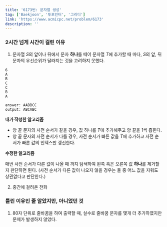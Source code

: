 ```yaml
---
title: '6173번: 문자열 생성'
tag: ['Baekjoon', '투포인터', '그리디']
link: 'https://www.acmicpc.net/problem/6173'
description: ''
---
```


### 2시간 넘게 시간이 걸린 이유

1. 문자열 $S$의 앞이나 뒤에서 문자 **하나**를 떼어 문자열 $T$에 추가할 때 마다, $S$의 앞, 뒤 문자의 우선순위가 달라지는 것을 고려하지 못했다.

```text
6
A
B
C
C
B
A

answer: AABBCC
output: ABCABC
```

**내가 작성한 알고리즘**

* 양 끝 문자의 사전 순서가 같을 경우, 값 하나를 $T$에 추가해주고 양 끝을 1씩 좁힌다.
* 양 끝 문자의 사전 순서가 다를 경우, 사전 순서가 빠른 값을 $T$에 추가하고 사전 순서가 빠른 값의 인덱스만 갱신한다.

**수정한 알고리즘**

매번 사전 순서가 다른 값이 나올 때 까지 탐색하여 왼쪽 혹은 오른쪽 값 **하나**를 제거할 지 판단하면 된다. (사전 순서가 다른 값이 나오지 않을 경우는 둘 중 어느 값을 지워도 상관없다고 판단한다.)

2. 중간에 걸려온 전화

### 틀린 이유인 줄 알았지만, 아니었던 것

1. 80자 단위로 줄바꿈을 하여 출력할 때, 실수로 줄바꿈 문자를 몇개 더 추가하였지만 문제가 발생하지 않았다.
